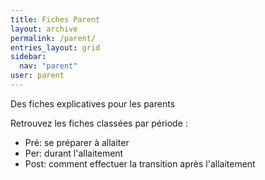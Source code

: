 ```yaml
---
title: Fiches Parent
layout: archive
permalink: /parent/
entries_layout: grid
sidebar:
  nav: "parent"
user: parent
---
```

Des fiches explicatives pour les parents

Retrouvez les fiches classées par période : 

- Pré: se préparer à allaiter
- Per: durant l'allaitement
- Post: comment effectuer la transition après l'allaitement

